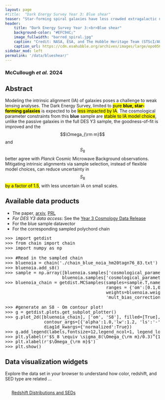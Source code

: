 ```yaml
---
layout: page
#title:  "Dark Energy Survey Year 3: Blue shear"
teaser: "Star-forming spiral galaxies have less crowded extragalactic neighborhoods, making them excellent candidates for mapping cosmic structure."
header:
    title: "Dark Energy Survey Year 3:<br>Blue shear"
    background-color: "#EFC94C;"
    image_fullwidth: "barred_spiral.jpg"
    caption: "Credit: NASA, ESA, and The Hubble Heritage Team (STScI/AURA)"
    caption_url: https://cdn.esahubble.org/archives/images/large/opo0501a.jpg
sidebar_mod: left
permalink: '/data/blueshear/'
---
```

<script src='https://cdnjs.cloudflare.com/ajax/libs/mathjax/2.7.4/MathJax.js?config=default'></script>

### McCullough <em>et al.</em> 2024
## Abstract
Modeling the intrinsic alignment (IA) of galaxies poses a challenge to weak lensing analyses. The Dark Energy Survey, limited to <mark>pure <strong>blue, star-forming galaxies</strong></mark> is expected to be <mark>less impacted by IA</mark>. The cosmological parameter constraints from this <strong>blue</strong> sample are <mark>stable to IA model choice</mark>, unlike the passive galaxies in the full DES Y3 sample, the goodness-of-fit is improved and the $$\Omega_{\rm m}$$ and $$S_8$$ better agree with <em>Planck</em> Cosmic Microwave Background observations. Mitigating intrinsic alignments via sample selection, instead of flexible model choices, can reduce uncertainty in $$S_8$$ <mark>by a factor of 1.5</mark>, with less uncertain IA on small scales.

## Available data products
- The paper, <a href="">arxiv</a>, <a href="">PRL</a>
- _For DES Y3 data access_: See the [Year 3 Cosmology Data Release](https://des.ncsa.illinois.edu/releases/y3a2)
- For the blue sample datavector
- For the corresponding sampled polychord chain  
<pre>
>>> import getdist
>>> from chain import chain
>>> import numpy as np
    
>>> #Read in the sampled chain
>>> bluenoia = chain('./chain_blue_noia_hm20tagn76_83.txt')
>>> bluenoia.add_s8()
>>> sample = np.array([bluenoia.samples['cosmological_parameters--omega_m'], 
                      bluenoia.samples['cosmological_parameters--s8']])
>>> bluenoia_chain = getdist.MCSamples(samples=sample.T,names=['om', 'S8'], labels=['\Omega_m', 'S_8'], 
                                       ranges = {'om':[0.1,0.9],'S8':[0.3,1.0]}, label= r'DES Y3 Blue Cosmic Shear', 
                                       weights=bluenoia.weight, settings={'boundary_correction_order':0, 
                                       'mult_bias_correction_order':1})
    
>>> #generate an S8 - Om contour plot!
>>> g = getdist.plots.get_subplot_plotter()
>>> g.plot_2d([bluenoia_chain], ['om', 'S8'], filled=[True],alphas=[0.9], 
               contour_args=[{'alpha':1.0,'lw':1.2, 'ls':'-','color':'blue'}], 
               diag1d_kwargs={'normalized':True})
>>> g.add_legend(labels,fontsize=12,legend_ncol=1, legend_loc='lower center')
>>> plt.ylabel(r'$S_8 \equiv \sigma_8(\Omega_{\rm m}/0.3)^{1/2}$')
>>> plt.xlabel(r'$\Omega_{\rm m}$')
>>> plt.show()
</pre>
## Data visualization widgets 
Explore the data set in your browser to understand how color, redshift, and SED type are related ...

<div class="row t60">
    <div class="medium-12 columns b30">
        <img src="{{ site.urlimg }}pz_dist.png" alt="" class="center">
        <p style="text-align:center"><a href="[http://jcorneille.de](http://jmccull.github.io/dataproducts_dc3r2/)">Redshift Distributions and SEDs</a></p>
    </div><!-- /.medium-12.columns -->
</div><!-- /.row -->
